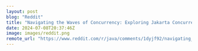 ```yaml
---
layout: post
blog: "Reddit"
title: "Navigating the Waves of Concurrency: Exploring Jakarta Concurrency"
date: 2024-07-08T20:37:46Z
image: images/reddit.png
remote_url: "https://www.reddit.com/r/java/comments/1dyjf92/navigating_the_waves_of_concurrency_exploring/"
---
```

